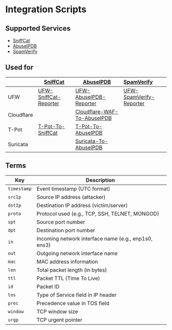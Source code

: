 # Integration Scripts

## Supported Services
- [SniffCat](https://sniffcat.com)
- [AbuseIPDB](https://www.abuseipdb.com/user/158699)
- [SpamVerify](https://spamverify.com/user/108395000)

## Used for
|            | [SniffCat](https://sniffcat.com)                                          | [AbuseIPDB](https://www.abuseipdb.com/user/158699)                                    | [SpamVerify](https://spamverify.com/user/108395000)                           |
|------------|---------------------------------------------------------------------------|---------------------------------------------------------------------------------------|:------------------------------------------------------------------------------|
| UFW        | [UFW-SniffCat-Reporter](https://github.com/sefinek/UFW-SniffCat-Reporter) | [UFW-AbuseIPDB-Reporter](https://github.com/sefinek/UFW-AbuseIPDB-Reporter)           | [UFW-SpamVerify-Reporter](https://github.com/sefinek/UFW-SpamVerify-Reporter) |
| Cloudflare |                                                                           | [Cloudflare-WAF-To-AbuseIPDB](https://github.com/sefinek/Cloudflare-WAF-To-AbuseIPDB) |                                                                               |
| T-Pot      | [T-Pot-To-SniffCat](https://github.com/sefinek/T-Pot-To-SniffCat)         | [T-Pot-To-AbuseIPDB](https://github.com/sefinek/T-Pot-To-AbuseIPDB)                   |                                                                               |
| Suricata   |                                                                           | [Suricata-To-AbuseIPDB](https://github.com/sefinek/Suricata-To-AbuseIPDB)             |                                                                               |

## Terms
| Key         | Description                                          |
|-------------|------------------------------------------------------|
| `timestamp` | Event timestamp (UTC format)                         |
| `srcIp`     | Source IP address (attacker)                         |
| `dstIp`     | Destination IP address (victim/server)               |
| `proto`     | Protocol used (e.g., TCP, SSH, TELNET, MONGOD)       |
| `spt`       | Source port number                                   |
| `dpt`       | Destination port number                              |
| `in`        | Incoming network interface name (e.g., enp1s0, ens3) |
| `out`       | Outgoing network interface name                      |
| `mac`       | MAC address information                              |
| `len`       | Total packet length (in bytes)                       |
| `ttl`       | Packet TTL (Time To Live)                            |
| `id`        | Packet ID                                            |
| `tos`       | Type of Service field in IP header                   |
| `prec`      | Precedence value in TOS field                        |
| `window`    | TCP window size                                      |
| `urgp`      | TCP urgent pointer                                   |
